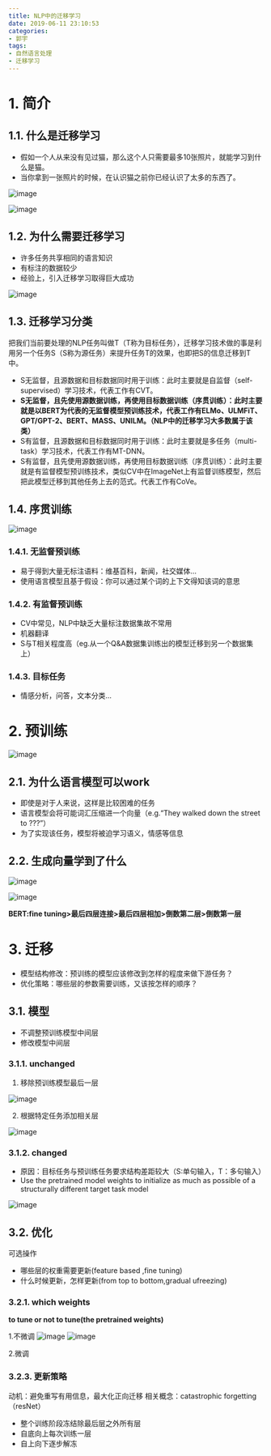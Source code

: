 ```yaml
---
title: NLP中的迁移学习
date: 2019-06-11 23:10:53
categories: 
- 郭宇
tags: 
- 自然语言处理
- 迁移学习
---
```


# 1. 简介

## 1.1. 什么是迁移学习

* 假如一个人从来没有见过猫，那么这个人只需要最多10张照片，就能学习到什么是猫。
* 当你拿到一张照片的时候，在认识猫之前你已经认识了太多的东西了。

![image](http://wx2.sinaimg.cn/large/007mOCDngy1g3wa9yjg5fj30ns0hedwy.jpg)

![image](http://wx1.sinaimg.cn/large/007mOCDngy1g3v0v1d2nmj30w60mednx.jpg)

## 1.2. 为什么需要迁移学习
* 许多任务共享相同的语言知识
* 有标注的数据较少
* 经验上，引入迁移学习取得巨大成功

![image](http://ws2.sinaimg.cn/large/007mOCDngy1g3v13llgpnj31w80ucwo3.jpg)

## 1.3. 迁移学习分类

把我们当前要处理的NLP任务叫做T（T称为目标任务），迁移学习技术做的事是利用另一个任务S（S称为源任务）来提升任务T的效果，也即把S的信息迁移到T中。
* S无监督，且源数据和目标数据同时用于训练：此时主要就是自监督（self-supervised）学习技术，代表工作有CVT。
* **S无监督，且先使用源数据训练，再使用目标数据训练（序贯训练）：此时主要就是以BERT为代表的无监督模型预训练技术，代表工作有ELMo、ULMFiT、GPT/GPT-2、BERT、MASS、UNILM。（NLP中的迁移学习大多数属于该类）**
* S有监督，且源数据和目标数据同时用于训练：此时主要就是多任务（multi-task）学习技术，代表工作有MT-DNN。
* S有监督，且先使用源数据训练，再使用目标数据训练（序贯训练）：此时主要就是有监督模型预训练技术，类似CV中在ImageNet上有监督训练模型，然后把此模型迁移到其他任务上去的范式。代表工作有CoVe。

## 1.4. 序贯训练

![image](http://ws3.sinaimg.cn/large/007mOCDngy1g3v1figi17j31pa0py421.jpg)

### 1.4.1. 无监督预训练

* 易于得到大量无标注语料：维基百科，新闻，社交媒体...
* 使用语言模型且基于假设：你可以通过某个词的上下文得知该词的意思

### 1.4.2. 有监督预训练

* CV中常见，NLP中缺乏大量标注数据集故不常用
* 机器翻译
* S与T相关程度高（eg.从一个Q&A数据集训练出的模型迁移到另一个数据集上）

### 1.4.3. 目标任务
* 情感分析，问答，文本分类...

# 2. 预训练

![image](http://ws4.sinaimg.cn/large/007mOCDngy1g3v1tsrjpcj31v00w4dt9.jpg)

## 2.1. 为什么语言模型可以work

* 即使是对于人来说，这样是比较困难的任务
* 语言模型会将可能词汇压缩进一个向量（e.g.“They walked down the street to ???”）
* 为了实现该任务，模型将被迫学习语义，情感等信息

## 2.2. 生成向量学到了什么

![image](http://ws3.sinaimg.cn/large/007mOCDngy1g3vuw0x2c7j30j80goq4w.jpg)

![image](http://wx4.sinaimg.cn/large/007mOCDngy1g3vv3r7kzbj30t80ikq61.jpg)

**BERT:fine tuning>最后四层连接>最后四层相加>倒数第二层>倒数第一层**

# 3. 迁移

* 模型结构修改：预训练的模型应该修改到怎样的程度来做下游任务？
* 优化策略：哪些层的参数需要训练，又该按怎样的顺序？

## 3.1. 模型

* 不调整预训练模型中间层
* 修改模型中间层

### 3.1.1. unchanged

1. 移除预训练模型最后一层

![image](http://ws4.sinaimg.cn/large/007mOCDngy1g3vwih3cjzj30k20i0afu.jpg)

2. 根据特定任务添加相关层

![image](http://wx2.sinaimg.cn/large/007mOCDngy1g3vwmzntf4j30na0q0wmx.jpg)

### 3.1.2. changed

* 原因：目标任务与预训练任务要求结构差距较大（S:单句输入，T：多句输入）
* Use the pretrained model weights to initialize as much as possible of a structurally different target task model

![image](http://ws4.sinaimg.cn/large/007mOCDngy1g3wapk82mlj30t40lqdrr.jpg)

## 3.2. 优化

可选操作
* 哪些层的权重需要更新(feature based ,fine tuning)
* 什么时候更新，怎样更新(from top to bottom,gradual ufreezing)


### 3.2.1. which weights

**to tune or not to tune(the pretrained weights)**

1.不微调
![image](http://wx4.sinaimg.cn/large/007mOCDngy1g3w4rmaw3ij30ne0k0tg9.jpg)
![image](http://wx3.sinaimg.cn/large/007mOCDngy1g3w4tcfdqnj30sw0kunbt.jpg)

2.微调


### 3.2.3. 更新策略

动机：避免重写有用信息，最大化正向迁移
相关概念：catastrophic forgetting（resNet）

* 整个训练阶段冻结除最后层之外所有层
* 自底向上每次训练一层
* 自上向下逐步解冻